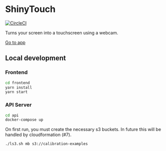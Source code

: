 # ShinyTouch

[![CircleCI](https://circleci.com/gh/cameron-martin/shinytouch/tree/master.svg?style=svg)](https://circleci.com/gh/cameron-martin/shinytouch/tree/master)

Turns your screen into a touchscreen using a webcam.

[Go to app](https://shinytouch.app/)

## Local development

### Frontend

```sh
cd frontend
yarn install
yarn start
```

### API Server

```sh
cd api
docker-compose up
```

On first run, you must create the necessary s3 buckets. In future this will be handled by cloudformation (#7).

```sh
./ls3.sh mb s3://calibration-examples
```